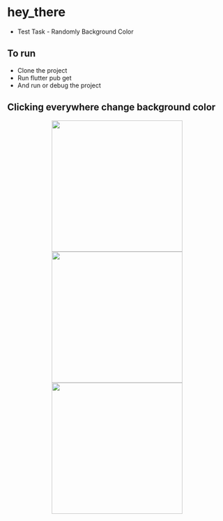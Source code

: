 # hey_there 

- Test Task - Randomly Background Color

## To run

- Clone the project
- Run flutter pub get
- And run or debug the project

## Clicking everywhere change background color
<div align="center">
  <img src="https://user-images.githubusercontent.com/67521304/221911554-bbf7c6eb-822d-4b4f-a01d-6077054701ae.png" width="300" >
  <img src="https://user-images.githubusercontent.com/67521304/221912276-fbcf39c0-cd5d-4077-aaae-73f9d5852710.png" width="300" >
  <img src="https://user-images.githubusercontent.com/67521304/221912895-2e78a1fa-137a-4830-a0ac-936c78f0780c.png" width="300" >
</div>
